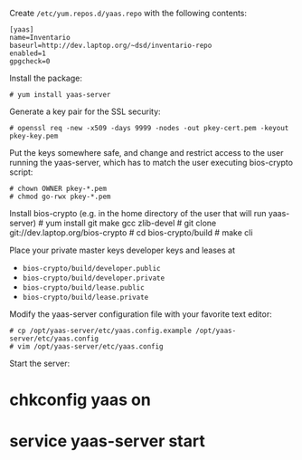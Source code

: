 Create `/etc/yum.repos.d/yaas.repo` with the following contents:

    [yaas]
    name=Inventario
    baseurl=http://dev.laptop.org/~dsd/inventario-repo
    enabled=1
    gpgcheck=0

Install the package:

    # yum install yaas-server

Generate a key pair for the SSL security:

    # openssl req -new -x509 -days 9999 -nodes -out pkey-cert.pem -keyout pkey-key.pem

Put the keys somewhere safe, and change and restrict access to the user running the yaas-server, which has to match the user executing bios-crypto script:

    # chown OWNER pkey-*.pem
    # chmod go-rwx pkey-*.pem

Install bios-crypto (e.g. in the home directory of the user that will run yaas-server)
    # yum install git make gcc zlib-devel
    # git clone git://dev.laptop.org/bios-crypto
    # cd bios-crypto/build
    # make cli

Place your private master keys developer keys and leases at

* `bios-crypto/build/developer.public`
* `bios-crypto/build/developer.private`
* `bios-crypto/build/lease.public`
* `bios-crypto/build/lease.private`

Modify the yaas-server configuration file with your favorite text editor:

    # cp /opt/yaas-server/etc/yaas.config.example /opt/yaas-server/etc/yaas.config
    # vim /opt/yaas-server/etc/yaas.config

Start the server:

   # chkconfig yaas on
   # service yaas-server start
